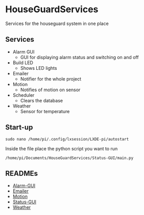 # HouseGuardServices

Services for the houseguard system in one place

## Services

* Alarm GUI
    * GUI for displaying alarm status and switching on and off
* Build LED
    * Shows LED lights
* Emailer
    * Notifier for the whole project
* Motion
    * Notifies of motion on sensor
* Scheduler
    * Clears the database
* Weather
    * Sensor for temperature

## Start-up

`sudo nano /home/pi/.config/lxsession/LXDE-pi/autostart`

Inside the file place the python script you want to run

`/home/pi/Documents/HouseGuardServices/Status-GUI/main.py`

## READMEs

* [Alarm-GUI](./Alarm-GUI/README.md)
* [Emailer](./Emailer/README.md)
* [Motion](./Motion/README.md)
* [Status-GUI](./Status-GUI/README.md)
* [Weather](./Weather/README.md)